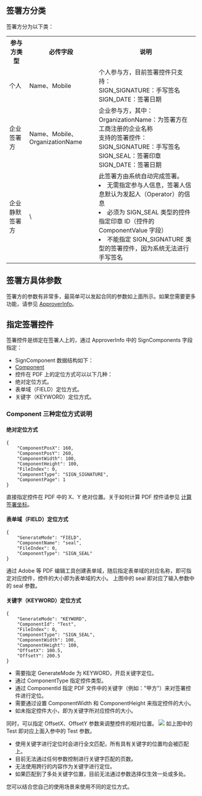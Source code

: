 ## 签署方分类
签署方分为以下类：
<table>
   <tr>
      <th width="0%" >参与方类型</td>
      <th width="0%" >必传字段</td>
      <th width="0%" >说明</td>
   </tr>
   <tr>
<td>个人</td>	
<td>Name、Mobile</td>	
<td>个人参与方，目前签署控件只支持：<br>SIGN_SIGNATURE：手写签名<br>SIGN_DATE：签署日期</td>
  </tr>
   <tr>
<td>企业签署方</td>	
<td>Name、Mobile、OrganizationName</td>	
<td>企业参与方，其中：
<br>OrganizationName：为签署方在工商注册的企业名称
<br>支持的签署控件：
<br>SIGN_SIGNATURE：手写签名
<br>SIGN_SEAL：签署印章<br>SIGN_DATE：签署日期</td>
  </tr>
   <tr>
<td>企业静默签署方	</td>
<td>\	</td>
<td>此签署方由系统自动完成签署。
<li>无需指定参与人信息，签署人信息默认为发起人（Operator）的信息
<li>必须为 SIGN_SEAL 类型的控件指定印章 ID（控件的 ComponentValue 字段）
<li>不能指定 SIGN_SIGNATURE 类型的签署控件，因为系统无法进行手写签名</td>
  </tr>
</table>

## 签署方具体参数
签署方的参数有非常多，最简单可以发起合同的参数如上面所示。如果您需要更多功能，请参见 [ApproverInfo](https://cloud.tencent.com/document/api/1323/70369#ApproverInfo)。


## 指定签署控件
签署控件是绑定在签署人上的，通过 ApproverInfo 中的 SignComponents 字段指定：
- SignComponent 数据结构如下：
 - [Component](https://cloud.tencent.com/document/api/1323/70369#Component)
- 控件在 PDF 上的定位方式可以以下几种：
 - 绝对定位方式。
 - 表单域（FIELD）定位方式。
 - 关键字（KEYWORD）定位方式。

### Component 三种定位方式说明
#### 绝对定位方式
```plaintext
{
    "ComponentPosX": 160,
    "ComponentPosY": 260,
    "ComponentWidth": 100,
    "ComponentHeight": 100,
    "FileIndex": 0,
    "ComponentType": "SIGN_SIGNATURE",
    "ComponentPage": 1
}
```
直接指定控件在 PDF 中的 X、Y 绝对位置。关于如何计算 PDF 控件请参见 [计算签署坐标](https://cloud.tencent.com/document/product/1323/78375)。

#### 表单域（FIELD）定位方式
```plaintext
{
    "GenerateMode": "FIELD",
    "ComponentName": "seal",
    "FileIndex": 0,
    "ComponentType": "SIGN_SEAL"
}
```
通过 Adobe 等 PDF 编辑工具创建表单域，随后指定表单域的对应名称，即可指定对应控件，控件的大小即为表单域的大小。
上图中的 seal 即对应了输入参数中的 seal 参数。

#### 关键字（KEYWORD）定位方式
```plaintext
{
    "GenerateMode": "KEYWORD",
    "ComponentId": "Test",
    "FileIndex": 0,
    "ComponentType": "SIGN_SEAL",
    "ComponentWidth": 100,
    "ComponentHeight": 100,
    "OffsetX": 100.5,
    "OffsetY": 200.5
}
```
- 需要指定 GenerateMode 为 KEYWORD，开启关键字定位。
- 通过 ComponentType 指定控件类型。
- 通过 ComponentId 指定 PDF 文件中的关键字（例如："甲方"）来对签署控件进行定位。
- 需要通过设置 ComponentWidth 和 ComponentHeight 来指定控件的大小。
- 如未指定控件大小，即为关键字所对应控件的大小。

同时，可以指定 OffsetX、OffsetY 参数来调整控件的相对位置。
![](https://qcloudimg.tencent-cloud.cn/raw/722d883311b366123211640e08f6251a.png)
如上图中的 Test 即对应上面入参中的 Test 参数。
<dx-alert infotype="explain" title="关键字定位注意事项：">
- 使用关键字进行定位时会进行全文匹配，所有具有关键字的位置均会被匹配上。
- 目前无法通过任何参数控制进行关键字匹配的页数。
- 无法使用跨行的内容作为关键字进行定位。
- 如果匹配到了多处关键字位置，目前无法通过参数选择仅生效一处或多处。
</dx-alert>
您可以结合您自己的使用场景来使用不同的定位方式。
